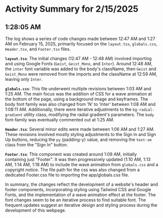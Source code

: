 # Activity Summary for 2/15/2025

## 1:28:05 AM
The log shows a series of code changes made between 12:47 AM and 1:27 AM on February 15, 2025, primarily focused on the `layout.tsx`, `globals.css`, `Header.tsx`, and `Footer.tsx` files.

**`layout.tsx`**:  The initial changes (12:47 AM - 12:48 AM) involved importing and using Google Fonts (`Geist`, `Geist_Mono`, and `Inter`).  Around 12:48 AM, the `inter` font variable was added to the body's className, then `Geist` and `Geist_Mono` were removed from the imports and the className at 12:59 AM, leaving only `Inter`.


**`globals.css`**: This file underwent multiple revisions between 1:03 AM and 1:25 AM.  The main focus was the addition of CSS for a wave animation at the bottom of the page, using a background image and keyframes. The body font family was also changed from 'N' to 'Inter'  between 1:08 AM and 1:08:11 AM.  Additionally, there were iterative adjustments to the  `bg-radial-gradient` utility class, modifying the radial gradient's parameters.  The `body` font-family was eventually commented out at 1:25 AM.


**`Header.tsx`**: Several minor edits were made between 1:06 AM and 1:27 AM. These revisions involved mostly styling adjustments to the Sign In and Sign Up buttons,  reducing the `py` (padding-y) value, and removing the `text-sm` class from the "Sign In" button.


**`Footer.tsx`**:  This component was created around 1:09 AM, initially containing just "Footer". It was then progressively updated (1:10 AM, 1:13 AM, 1:14 AM, 1:18 AM) to include the wave animation from `globals.css` and a copyright notice. The file path for the css was also changed from a dedicated Footer.css file to importing the app/globals.css file.


In summary, the changes reflect the development of a website's header and footer components, incorporating styling using Tailwind CSS and Google Fonts, and the implementation of a wave animation effect at the footer.  The font changes seem to be an iterative process to find suitable font. The frequent updates suggest an iterative design and styling process during the development of this webpage.
